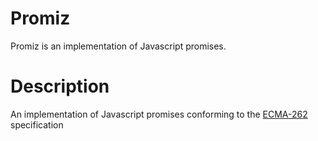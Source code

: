 # Promiz

Promiz is an implementation of Javascript promises.

# Description

An implementation of Javascript promises conforming to the [ECMA-262](https://www.ecma-international.org/ecma-262/11.0/index.html#sec-promise-objects) specification
